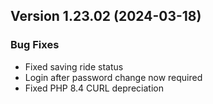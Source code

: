  ## Version 1.23.02 (2024-03-18)

 ### Bug Fixes
 - Fixed saving ride status
 - Login after password change now required
 - Fixed PHP 8.4 CURL depreciation
